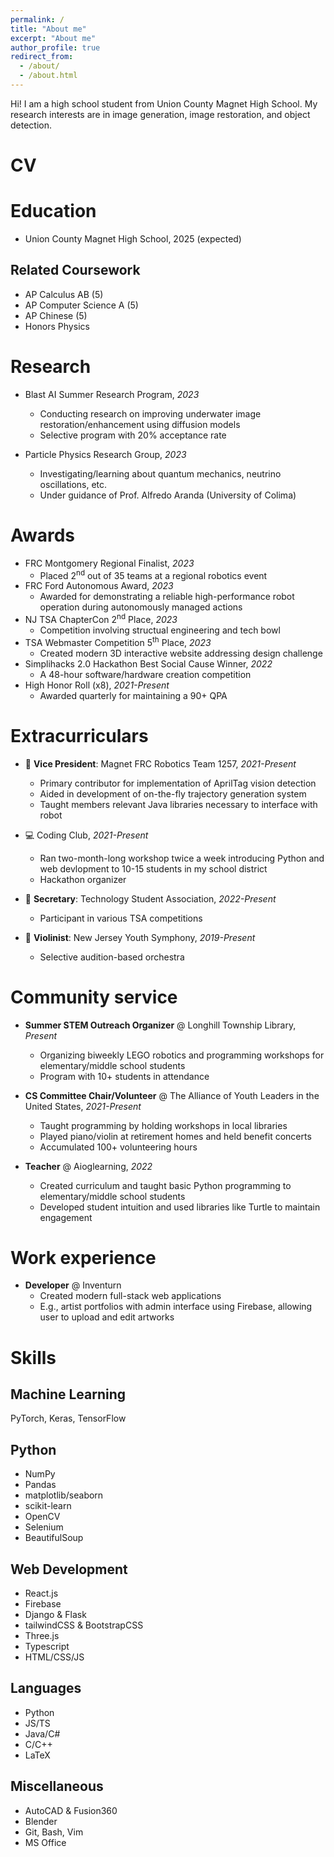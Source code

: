 ```yaml
---
permalink: /
title: "About me"
excerpt: "About me"
author_profile: true
redirect_from: 
  - /about/
  - /about.html
---
```


Hi! I am a high school student from Union County Magnet High School. My research interests are in image generation, image restoration, and object detection.

CV
======

Education
======
* Union County Magnet High School, 2025 (expected)

Related Coursework
------
* AP Calculus AB (5)
* AP Computer Science A (5)
* AP Chinese (5)
* Honors Physics

Research
======
* Blast AI Summer Research Program, *2023*
  * Conducting research on improving underwater image restoration/enhancement using diffusion models
  * Selective program with 20% acceptance rate

* Particle Physics Research Group, *2023*
  * Investigating/learning about quantum mechanics, neutrino oscillations, etc.
  * Under guidance of Prof. Alfredo Aranda (University of Colima)

Awards
======
* FRC Montgomery Regional Finalist, *2023*
  * Placed 2<sup>nd</sup> out of 35 teams at a regional robotics event
* FRC Ford Autonomous Award, *2023*
  * Awarded for demonstrating a reliable high-performance robot operation during autonomously managed actions
* NJ TSA ChapterCon 2<sup>nd</sup> Place, *2023*
  * Competition involving structual engineering and tech bowl
* TSA Webmaster Competition 5<sup>th</sup> Place, *2023*
  * Created modern 3D interactive website addressing design challenge
* Simplihacks 2.0 Hackathon Best Social Cause Winner, *2022*
  * A 48-hour software/hardware creation competition
* High Honor Roll (x8), *2021-Present*
  * Awarded quarterly for maintaining a 90+ QPA

Extracurriculars
======
* 🤖 **Vice President**: Magnet FRC Robotics Team 1257, *2021-Present*
  * Primary contributor for implementation of AprilTag vision detection
  * Aided in development of on-the-fly trajectory generation system
  * Taught members relevant Java libraries necessary to interface with robot

* 💻 Coding Club, *2021-Present*
  * Ran two-month-long workshop twice a week introducing Python and web devlopment to 10-15 students in my school district
  * Hackathon organizer
 
* 📐 **Secretary**: Technology Student Association, *2022-Present*
  * Participant in various TSA competitions
 
* 🎻 **Violinist**: New Jersey Youth Symphony, *2019-Present*
  * Selective audition-based orchestra

Community service
======
* **Summer STEM Outreach Organizer** @ Longhill Township Library, *Present*
  * Organizing biweekly LEGO robotics and programming workshops for elementary/middle school students
  * Program with 10+ students in attendance
 
* **CS Committee Chair/Volunteer** @ The Alliance of Youth Leaders in the United States, *2021-Present*
  * Taught programming by holding workshops in local libraries
  * Played piano/violin at retirement homes and held benefit concerts
  * Accumulated 100+ volunteering hours
 
* **Teacher** @ Aioglearning, *2022*
  * Created curriculum and taught basic Python programming to elementary/middle school students
  * Developed student intuition and used libraries like Turtle to maintain engagement

Work experience
======
* **Developer** @ Inventurn
  * Created modern full-stack web applications
  * E.g., artist portfolios with admin interface using Firebase, allowing user to upload and edit artworks

Skills
======

Machine Learning
------
PyTorch, Keras, TensorFlow

Python
------
* NumPy
* Pandas
* matplotlib/seaborn
* scikit-learn
* OpenCV
* Selenium
* BeautifulSoup

Web Development
------
* React.js
* Firebase
* Django & Flask
* tailwindCSS & BootstrapCSS
* Three.js
* Typescript
* HTML/CSS/JS

Languages
------
* Python
* JS/TS
* Java/C#
* C/C++
* LaTeX

Miscellaneous
------
* AutoCAD & Fusion360
* Blender
* Git, Bash, Vim
* MS Office
